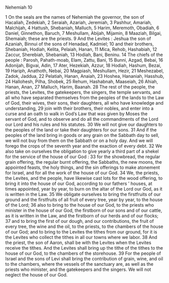 Nehemiah 10

1	On the seals are the names of Nehemiah the governor, the son of Hacaliah, Zedekiah,
2	Seraiah, Azariah, Jeremiah,
3	Pashhur, Amariah, Malchijah,
4	Hattush, Shebaniah, Malluch,
5	Harim, Meremoth, Obadiah,
6	Daniel, Ginnethon, Baruch,
7	Meshullam, Abijah, Mijamin,
8	Maaziah, Bilgai, Shemaiah; these are the priests.
9	And the Levites : Jeshua the son of Azaniah, Binnui of the sons of Henadad, Kadmiel;
10	and their brothers, Shebaniah, Hodiah, Kelita, Pelaiah, Hanan,
11	Mica, Rehob, Hashabiah,
12	Zaccur, Sherebiah, Shebaniah,
13	Hodiah, Bani, Beninu.
14	The chiefs of the people : Parosh, Pahath-moab, Elam, Zattu, Bani,
15	Bunni, Azgad, Bebai,
16	Adonijah, Bigvai, Adin,
17	Ater, Hezekiah, Azzur,
18	Hodiah, Hashum, Bezai,
19	Hariph, Anathoth, Nebai,
20	Magpiash, Meshullam, Hezir,
21	Meshezabel, Zadok, Jaddua,
22	Pelatiah, Hanan, Anaiah,
23	Hoshea, Hananiah, Hasshub,
24	Hallohesh, Pilha, Shobek,
25	Rehum, Hashabnah, Maaseiah,
26	Ahiah, Hanan, Anan,
27	Malluch, Harim, Baanah.
28	The rest of the people, the priests, the Levites, the gatekeepers, the singers, the temple servants, and all who have separated themselves from the peoples of the lands to the Law of God, their wives, their sons, their daughters, all who have knowledge and understanding,
29	join with their brothers, their nobles, and enter into a curse and an oath to walk in God’s Law that was given by Moses the servant of God, and to observe and do all the commandments of the Lord our Lord and his rules and his statutes.
30	We will not give our daughters to the peoples of the land or take their daughters for our sons.
31	And if the peoples of the land bring in goods or any grain on the Sabbath day to sell, we will not buy from them on the Sabbath or on a holy day. And we will forego the crops of the seventh year and the exaction of every debt.
32	We also take on ourselves the obligation to give yearly a third part of a shekel for the service of the house of our God :
33	for the showbread, the regular grain offering, the regular burnt offering, the Sabbaths, the new moons, the appointed feasts, the holy things, and the sin offerings to make atonement for Israel, and for all the work of the house of our God.
34	We, the priests, the Levites, and the people, have likewise cast lots for the wood offering, to bring it into the house of our God, according to our fathers ’ houses, at times appointed, year by year, to burn on the altar of the Lord our God, as it is written in the Law.
35	We obligate ourselves to bring the firstfruits of our ground and the firstfruits of all fruit of every tree, year by year, to the house of the Lord;
36	also to bring to the house of our God, to the priests who minister in the house of our God, the firstborn of our sons and of our cattle, as it is written in the Law, and the firstborn of our herds and of our flocks;
37	and to bring the first of our dough, and our contributions, the fruit of every tree, the wine and the oil, to the priests, to the chambers of the house of our God; and to bring to the Levites the tithes from our ground, for it is the Levites who collect the tithes in all our towns where we labor.
38	And the priest, the son of Aaron, shall be with the Levites when the Levites receive the tithes. And the Levites shall bring up the tithe of the tithes to the house of our God, to the chambers of the storehouse.
39	For the people of Israel and the sons of Levi shall bring the contribution of grain, wine, and oil to the chambers, where the vessels of the sanctuary are, as well as the priests who minister, and the gatekeepers and the singers. We will not neglect the house of our God.

